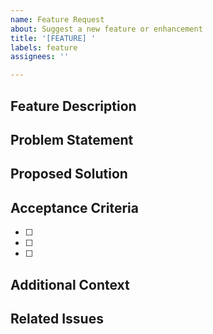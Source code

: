 ```yaml
---
name: Feature Request
about: Suggest a new feature or enhancement
title: '[FEATURE] '
labels: feature
assignees: ''

---
```


## Feature Description
<!-- Provide a clear and concise description of the feature -->

## Problem Statement
<!-- What problem does this feature solve? -->

## Proposed Solution
<!-- How should this feature work? -->

## Acceptance Criteria
<!-- Checklist of requirements for this feature to be considered complete -->

- [ ] 
- [ ] 
- [ ] 

## Additional Context
<!-- Add any other context, mockups, or examples -->

## Related Issues
<!-- Link to related issues -->
